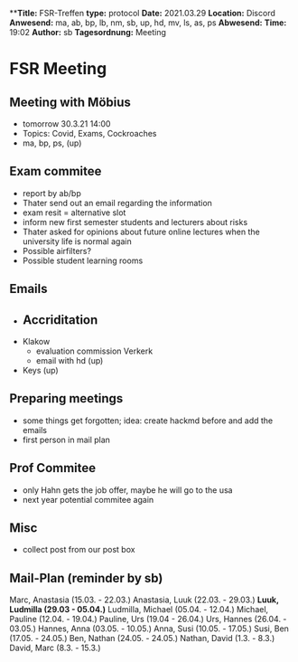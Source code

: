 ****Title:** FSR-Treffen
**type:** protocol
**Date:** 2021.03.29
**Location:** Discord
**Anwesend:** ma, ab, bp, lb, nm, sb, up, hd, mv, ls, as, ps
**Abwesend:** 
**Time:** 19:02
**Author:** sb
**Tagesordnung:** Meeting
# FSR Meeting

## Meeting with Möbius
- tomorrow 30.3.21 14:00 
- Topics: Covid, Exams, Cockroaches
- ma, bp, ps, (up)

## Exam commitee
- report by ab/bp
- Thater send out an email regarding the information
- exam resit = alternative slot 
- inform new first semester students and lecturers about risks
- Thater asked for opinions about future online lectures when the university life is normal again
- Possible airfilters?
- Possible student learning rooms 

## Emails
- Accriditation
    - 
- Klakow 
    - evaluation commission Verkerk 
    - email with hd (up)
- Keys (up)

## Preparing meetings
- some things get forgotten; idea: create hackmd before and add the emails
- first person in mail plan 

## Prof Commitee
- only Hahn gets the job offer, maybe he will go to the usa
- next year potential commitee again

## Misc
- collect post from our post box

## Mail-Plan (reminder by sb)
Marc, Anastasia (15.03. - 22.03.)
Anastasia, Luuk (22.03. - 29.03.)
**Luuk, Ludmilla (29.03 - 05.04.)**
Ludmilla, Michael (05.04. - 12.04.)
Michael, Pauline (12.04. - 19.04.)
Pauline, Urs (19.04 - 26.04.)
Urs, Hannes (26.04. - 03.05.)
Hannes, Anna (03.05. - 10.05.)
Anna, Susi (10.05. - 17.05.)
Susi, Ben (17.05. - 24.05.)
Ben, Nathan (24.05. - 24.05.)
Nathan, David (1.3. - 8.3.)
David, Marc (8.3. - 15.3.)
